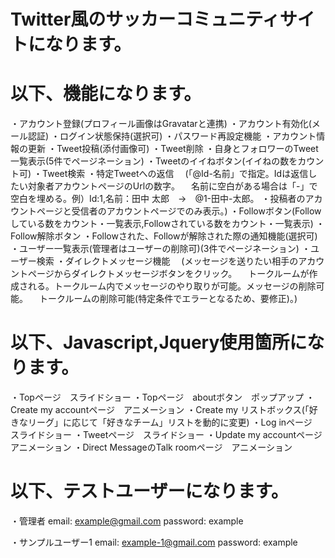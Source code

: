 # Twitter風のサッカーコミュニティサイトになります。

# 以下、機能になります。

・アカウント登録(プロフィール画像はGravatarと連携)
・アカウント有効化(メール認証)
・ログイン状態保持(選択可)
・パスワード再設定機能
・アカウント情報の更新
・Tweet投稿(添付画像可)
・Tweet削除
・自身とフォロワーのTweet一覧表示(5件でページネーション)
・Tweetのイイねボタン(イイねの数をカウント可)
・Tweet検索
・特定Tweetへの返信
　(「@Id-名前」で指定。Idは返信したい対象者アカウントページのUrlの数字。
　名前に空白がある場合は「-」で空白を埋める。例）Id:1,名前：田中 太郎　→　@1-田中-太郎。
・投稿者のアカウントページと受信者のアカウントページでのみ表示。)
・Followボタン(Followしている数をカウント・一覧表示,Followされている数をカウント・一覧表示)
・Follow解除ボタン
・Followされた、Followが解除された際の通知機能(選択可)
・ユーザー一覧表示(管理者はユーザーの削除可)(3件でページネーション)
・ユーザー検索
・ダイレクトメッセージ機能
　(メッセージを送りたい相手のアカウントページからダイレクトメッセージボタンをクリック。
　トークルームが作成される。トークルーム内でメッセージのやり取りが可能。メッセージの削除可能。
　トークルームの削除可能(特定条件でエラーとなるため、要修正)。)

# 以下、Javascript,Jquery使用箇所になります。
・Topページ　スライドショー
・Topページ　aboutボタン　ポップアップ
・Create my accountページ　アニメーション
・Create my リストボックス(「好きなリーグ」に応じて「好きなチーム」リストを動的に変更)
・Log inページ　スライドショー
・Tweetページ　スライドショー
・Update my accountページ　アニメーション
・Direct MessageのTalk roomページ　アニメーション

# 以下、テストユーザーになります。

・管理者
email: example@gmail.com
password: example

・サンプルユーザー1
email: example-1@gmail.com
password: example